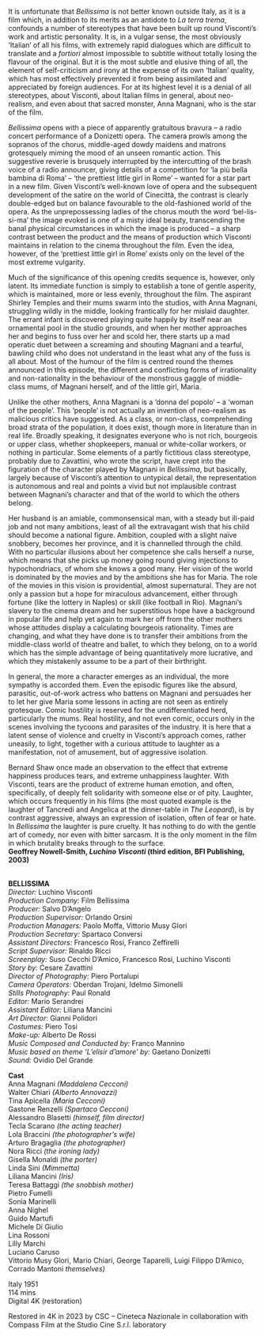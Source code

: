 
It is unfortunate that _Bellissima_ is not better known outside Italy, as it is a film which, in addition to its merits as an antidote to _La terra trema_, confounds a number of stereotypes that have been built up round Visconti’s work and artistic personality. It is, in a vulgar sense, the most obviously ‘Italian’ of all his films, with extremely rapid dialogues which are difficult to translate and a _fortiori_ almost impossible to subtitle without totally losing the flavour of the original. But it is the most subtle and elusive thing of all, the element of self-criticism and irony at the expense of its own ‘Italian’ quality, which has most effectively prevented it from being assimilated and appreciated by foreign audiences. For at its highest level it is a denial of all stereotypes, about Visconti, about Italian films in general, about neo-realism, and even about that sacred monster, Anna Magnani, who is the star of the film.

_Bellissima_ opens with a piece of apparently gratuitous bravura – a radio concert performance of a Donizetti opera. The camera prowls among the sopranos of the chorus, middle-aged dowdy maidens and matrons grotesquely miming the mood of an unseen romantic action. This suggestive reverie is brusquely interrupted by the intercutting of the brash voice of a radio announcer, giving details of a competition for ‘la più bella bambina di Roma’ – ‘the prettiest little girl in Rome’ – wanted for a star part in a new film. Given Visconti’s well-known love of opera and the subsequent development of the satire on the world of Cinecittà, the contrast is clearly double-edged but on balance favourable to the old-fashioned world of the opera. As the unprepossessing ladies of the chorus mouth the word ‘bel-lis-si-ma’ the image evoked is one of a misty ideal beauty, transcending the banal physical circumstances in which the image is produced – a sharp contrast between the product and the means of production which Visconti maintains in relation to the cinema throughout the film. Even the idea, however, of the ‘prettiest little girl in Rome’ exists only on the level of the most extreme vulgarity.

Much of the significance of this opening credits sequence is, however, only latent. Its immediate function is simply to establish a tone of gentle asperity, which is maintained, more or less evenly, throughout the film. The aspirant Shirley Temples and their mums swarm into the studios, with Anna Magnani, struggling wildly in the middle, looking frantically for her mislaid daughter. The errant infant is discovered playing quite happily by itself near an ornamental pool in the studio grounds, and when her mother approaches her and begins to fuss over her and scold her, there starts up a mad operatic duet between a screaming and shouting Magnani and a tearful, bawling child who does not understand in the least what any of the fuss is all about. Most of the humour of the film is centred round the themes announced in this episode, the different and conflicting forms of irrationality and non-rationality in the behaviour of the monstrous gaggle of middle-class mums, of Magnani herself, and of the little girl, Maria.

Unlike the other mothers, Anna Magnani is a ‘donna del popolo’ – a ‘woman of the people’. This ‘people’ is not actually an invention of neo-realism as malicious critics have suggested. As a class, or non-class, comprehending broad strata of the population, it does exist, though more in literature than in real life. Broadly speaking, it designates everyone who is not rich, bourgeois or upper class, whether shopkeepers, manual or white-collar workers, or nothing in particular. Some elements of a partly fictitious class stereotype, probably due to Zavattini, who wrote the script, have crept into the figuration of the character played by Magnani in _Bellissima_, but basically, largely because of Visconti’s attention to untypical detail, the representation is autonomous and real and points a vivid but not implausible contrast between Magnani’s character and that of the world to which the others belong.

Her husband is an amiable, commonsensical man, with a steady but ill-paid job and not many ambitions, least of all the extravagant wish that his child should become a national figure. Ambition, coupled with a slight naïve snobbery, becomes her province, and it is channelled through the child. With no particular illusions about her competence she calls herself a nurse, which means that she picks up money going round giving injections to hypochondriacs, of whom she knows a good many. Her vision of the world is dominated by the movies and by the ambitions she has for Maria. The role of the movies in this vision is providential, almost supernatural. They are not only a passion but a hope for miraculous advancement, either through fortune (like the lottery in Naples) or skill (like football in Rio). Magnani’s slavery to the cinema dream and her superstitious hope have a background in popular life and help yet again to mark her off from the other mothers whose attitudes display a calculating bourgeois rationality. Times are changing, and what they have done is to transfer their ambitions from the middle-class world of theatre and ballet, to which they belong, on to a world which has the simple advantage of being quantitatively more lucrative, and which they mistakenly assume to be a part of their birthright.

In general, the more a character emerges as an individual, the more sympathy is accorded them. Even the episodic figures like the absurd, parasitic, out-of-work actress who battens on Magnani and persuades her to let her give Maria some lessons in acting are not seen as entirely grotesque. Comic hostility is reserved for the undifferentiated herd, particularly the mums. Real hostility, and not even comic, occurs only in the scenes involving the tycoons and parasites of the industry. It is here that a latent sense of violence and cruelty in Visconti’s approach comes, rather uneasily, to light, together with a curious attitude to laughter as a manifestation, not of amusement, but of aggressive isolation.

Bernard Shaw once made an observation to the effect that extreme happiness produces tears, and extreme unhappiness laughter. With Visconti, tears are the product of extreme human emotion, and often, specifically, of deeply felt solidarity with someone else or of pity. Laughter, which occurs frequently in his films (the most quoted example is the laughter of Tancredi and Angelica at the dinner-table in _The Leopard_), is by contrast aggressive, always an expression of isolation, often of fear or hate. In _Bellissima_ the laughter is pure cruelty. It has nothing to do with the gentle art of comedy, nor even with bitter sarcasm. It is the only moment in the film in which brutality breaks through to the surface.  
**Geoffrey Nowell-Smith, _Luchino Visconti_ (third edition, BFI Publishing, 2003)**
<br><br>

**BELLISSIMA**<br>
_Director:_ Luchino Visconti<br>
_Production Company:_ Film Bellissima<br>
_Producer:_ Salvo D’Angelo<br>
_Production Supervisor:_ Orlando Orsini<br>
_Production Managers:_ Paolo Moffa,  Vittorio Musy Glori<br>
_Production Secretary:_ Spartaco Conversi<br>
_Assistant Directors:_ Francesco Rosi,  Franco Zeffirelli<br>
_Script Supervisor:_ Rinaldo Ricci<br>
_Screenplay:_ Suso Cecchi D’Amico,  Francesco Rosi, Luchino Visconti<br>
_Story by:_ Cesare Zavattini<br>
_Director of Photography:_ Piero Portalupi<br>
_Camera Operators:_ Oberdan Trojani,  Idelmo Simonelli<br>
_Stills Photography:_ Paul Ronald<br>
_Editor:_ Mario Serandrei<br>
_Assistant Editor:_ Liliana Mancini<br>
_Art Director:_ Gianni Polidori<br>
_Costumes:_ Piero Tosi<br>
_Make-up:_ Alberto De Rossi<br>
_Music Composed and Conducted by:_  Franco Mannino<br>
_Music based on theme ‘L’elisir d’amore’ by:_ Gaetano Donizetti<br>
_Sound:_ Ovidio Del Grande<br>

**Cast**<br>
Anna Magnani _(Maddalena Cecconi)_<br>
Walter Chiari _(Alberto Annovazzi)_<br>
Tina Apicella _(Maria Cecconi)_<br>
Gastone Renzelli _(Spartaco Cecconi)_<br>
Alessandro Blasetti _(himself, film director)_<br>
Tecla Scarano _(the acting teacher)_<br>
Lola Braccini _(the photographer’s wife)_<br>
Arturo Bragaglia _(the photographer)_<br>
Nora Ricci _(the ironing lady)_<br>
Gisella Monaldi _(the porter)_<br>
Linda Sini _(Mimmetta)_<br>
Liliana Mancini _(Iris)_<br>
Teresa Battaggi _(the snobbish mother)_<br>
Pietro Fumelli<br>
Sonia Marinelli<br>
Anna Nighel<br>
Guido Martufi<br>
Michele Di Giulio<br>
Lina Rossoni<br>
Lilly Marchi<br>
Luciano Caruso<br>
Vittorio Musy Glori, Mario Chiari, George Taparelli, Luigi Filippo D’Amico, Corrado Mantoni _themselves)_  

Italy 1951<br>
114 mins<br>
Digital 4K (restoration)

Restored in 4K in 2023 by CSC – Cineteca Nazionale in collaboration with Compass Film at the Studio Cine S.r.l. laboratory<br>
<br><br>
<!--stackedit_data:
eyJoaXN0b3J5IjpbMTA3MzYwMDQxN119
-->